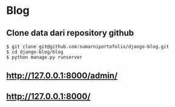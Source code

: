 # Blog
## Clone data dari repository github
    $ git clone git@github.com:sumarniportofolio/django-blog.git
    $ cd django-blog/blog
    $ python manage.py runserver

## http://127.0.0.1:8000/admin/
## http://127.0.0.1:8000/

